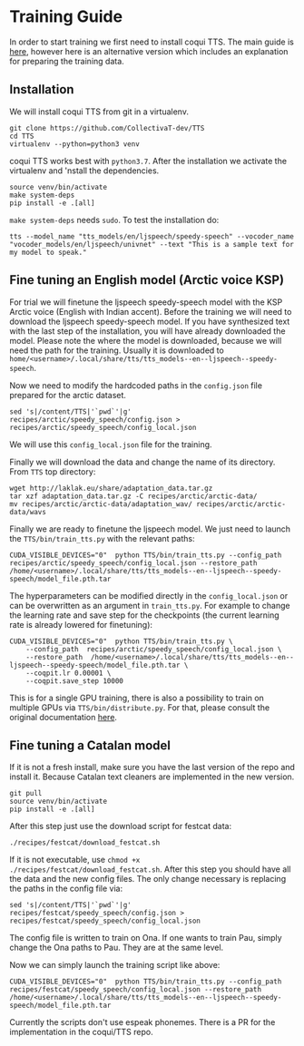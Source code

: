 # Training Guide

In order to start training we first need to install coqui TTS. The main guide is [here](https://tts.readthedocs.io/en/latest/installation.html), however here is an alternative version which includes an explanation for preparing the training data.

## Installation

We will install coqui TTS from git in a virtualenv.

```
git clone https://github.com/CollectivaT-dev/TTS
cd TTS
virtualenv --python=python3 venv
```
coqui TTS works best with `python3.7`. After the installation we activate the virtualenv and 'nstall the dependencies.

```
source venv/bin/activate
make system-deps
pip install -e .[all]
```
`make system-deps` needs `sudo`. To test the installation do:

```
tts --model_name "tts_models/en/ljspeech/speedy-speech" --vocoder_name "vocoder_models/en/ljspeech/univnet" --text "This is a sample text for my model to speak."
```

## Fine tuning an English model (Arctic voice KSP)

For trial we will finetune the ljspeech speedy-speech model with the KSP Arctic voice (English with Indian accent). Before the training we will need to download the ljspeech speedy-speech model. If you have synthesized text with the last step of the installation, you will have already downloaded the model. Please note the where the model is downloaded, because we will need the path for the training. Usually it is downloaded to `home/<username>/.local/share/tts/tts_models--en--ljspeech--speedy-speech`.

Now we need to modify the hardcoded paths in the `config.json` file prepared for the arctic dataset. 

```
sed 's|/content/TTS|'`pwd`'|g' recipes/arctic/speedy_speech/config.json > recipes/arctic/speedy_speech/config_local.json
```
We will use this `config_local.json` file for the training.

Finally we will download the data and change the name of its directory. From `TTS` top directory:

```
wget http://laklak.eu/share/adaptation_data.tar.gz
tar xzf adaptation_data.tar.gz -C recipes/arctic/arctic-data/
mv recipes/arctic/arctic-data/adaptation_wav/ recipes/arctic/arctic-data/wavs
```

Finally we are ready to finetune the ljspeech model. We just need to launch the `TTS/bin/train_tts.py` with the relevant paths:

```
CUDA_VISIBLE_DEVICES="0"  python TTS/bin/train_tts.py --config_path  recipes/arctic/speedy_speech/config_local.json --restore_path  /home/<username>/.local/share/tts/tts_models--en--ljspeech--speedy-speech/model_file.pth.tar
```

The hyperparameters can be modified directly in the `config_local.json` or can be overwritten as an argument in `train_tts.py`. For example to change the learning rate and save step for the checkpoints (the current learning rate is already lowered for finetuning):

```
CUDA_VISIBLE_DEVICES="0"  python TTS/bin/train_tts.py \
	--config_path  recipes/arctic/speedy_speech/config_local.json \
	--restore_path  /home/<username>/.local/share/tts/tts_models--en--ljspeech--speedy-speech/model_file.pth.tar \
	--coqpit.lr 0.00001 \
	--coqpit.save_step 10000
```

This is for a single GPU training, there is also a possibility to train on multiple GPUs via `TTS/bin/distribute.py`. For that, please consult the original documentation [here](https://tts.readthedocs.io/en/latest/training_a_model.html).

## Fine tuning a Catalan model

If it is not a fresh install, make sure you have the last version of the repo and install it. Because Catalan text cleaners are implemented in the new version.

```
git pull
source venv/bin/activate
pip install -e .[all]
```

After this step just use the download script for festcat data:

```
./recipes/festcat/download_festcat.sh
```

If it is not executable, use `chmod +x ./recipes/festcat/download_festcat.sh`. After this step you should have all the data and the new config files. The only change necessary is replacing the paths in the config file via:

```
sed 's|/content/TTS|'`pwd`'|g' recipes/festcat/speedy_speech/config.json > recipes/festcat/speedy_speech/config_local.json
```
The config file is written to train on Ona. If one wants to train Pau, simply change the Ona paths to Pau. They are at the same level. 

Now we can simply launch the training script like above:

```
CUDA_VISIBLE_DEVICES="0"  python TTS/bin/train_tts.py --config_path  recipes/festcat/speedy_speech/config_local.json --restore_path  /home/<username>/.local/share/tts/tts_models--en--ljspeech--speedy-speech/model_file.pth.tar
```

Currently the scripts don't use espeak phonemes. There is a PR for the implementation in the coqui/TTS repo.
